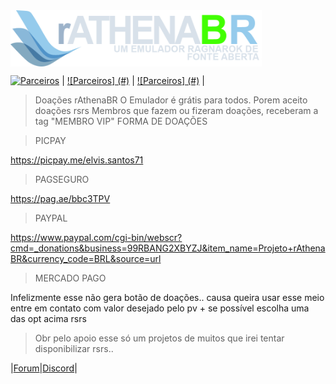 <img src="branding/logo.png" align="center" height="90" />

[![Parceiros](#)](#) | [![Parceiros] (#)](#) | [![Parceiros] (#)](#) |
> Doações rAthenaBR
  O Emulador é grátis para todos. Porem aceito doações rsrs
  Membros que fazem ou fizeram doações, receberam a tag "MEMBRO VIP"
  FORMA DE DOAÇÕES

>  PICPAY

  https://picpay.me/elvis.santos71

>  PAGSEGURO

  https://pag.ae/bbc3TPV

>  PAYPAL

  https://www.paypal.com/cgi-bin/webscr?cmd=_donations&business=99RBANG2XBYZJ&item_name=Projeto+rAthenaBR&currency_code=BRL&source=url

>  MERCADO PAGO

  Infelizmente esse não gera botão de doações.. causa queira usar esse meio entre em contato com valor desejado pelo pv + se possível escolha uma das opt acima rsrs

 > Obr pelo apoio 
  esse só um projetos de muitos que irei tentar disponibilizar rsrs..

|[Forum](#)|[Discord](https://discord.gg/pQNH9Pg)|
